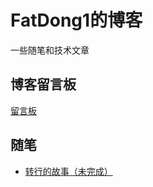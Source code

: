 # FatDong1的博客
一些随笔和技术文章

## 博客留言板
[留言板](https://github.com/FatDong1/blog/issues/2)

## 随笔
- [转行的故事（未完成）](https://github.com/FatDong1/blog/issues/1)
